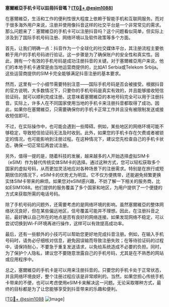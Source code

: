 **塞爾維亞手机卡可以註冊抖音嗎？[[TG💪+ @esim1088](https://t.me/s/esim1088)]**

在塞爾維亞，生活和工作的便利性很大程度上依赖于智能手机和互联网服务。而对于很多海外用户来说，注册并使用像抖音这样的社交平台是一个非常常见的需求。那么问题来了：塞爾維亞的手机卡可以注册抖音吗？这个问题看似简单，但实际上涉及到了国际手机号码注册、网络环境以及软件政策等多个方面。

首先，让我们明确一点：抖音作为一个全球化的社交媒体平台，其注册流程主要依赖于用户的手机号码进行验证。这一步骤是为了确保账户的安全性和真实性。因此，拥有一个有效的手机号码是成功注册抖音的关键。对于塞爾維亞用户来说，他们的本地手机卡通常是由当地运营商提供的，比如A1 Serbia或Telekom Srbija。这些运营商提供的SIM卡完全能够满足抖音注册的基本要求。

然而，这里有一个小细节需要特别注意——国际手机号码是否会被接受。根据抖音的官方说明，大多数情况下，只要你的手机号码是真实有效的，并且能够接收短信验证码，就可以顺利完成注册。这意味着塞爾維亞的本地号码完全可以用于注册抖音。实际上，许多人在不同国家使用当地的手机卡来注册抖音都取得了成功。因此，如果你在塞爾維亞，只需要确保你的手机卡正常工作并且没有被限制发送或接收短信即可。

不过，在实际操作中，也可能会遇到一些障碍。例如，某些地区的网络环境可能不够稳定，导致短信验证码无法及时收到。此外，如果您的手机卡存在欠费或者被锁定的情况，也可能影响到注册过程。在这种情况下，建议您先检查自己的手机卡状态，确保一切正常后再尝试注册。

另外，值得一提的是，随着科技的发展，越来越多的人开始选择虚拟SIM卡（eSIM）作为替代传统实体SIM卡的选择。通过这种方式，您可以轻松获取多个国家的虚拟号码，从而更加灵活地应对各种场景下的注册需求。特别是在旅行或短期居住的情况下，eSIM卡的优势尤为明显。它不仅方便携带，还能避免频繁更换实体SIM卡带来的麻烦。如果您对eSIM感兴趣，不妨了解一下相关的服务商，比如ESIM1088。他们提供的服务覆盖了多个国家和地区，为用户提供了一个便捷的方式来获取所需的电话号码。

除了手机号码的问题外，还需要考虑的是网络环境的影响。虽然塞爾維亞的整体网络状况良好，但在某些偏远地区，信号覆盖可能并不理想。因此，在注册抖音之前，最好确认自己所在的地点是否有良好的网络连接。如果发现网络不稳定，可以尝试切换到Wi-Fi环境再进行操作，这样可以有效提高成功率。

最后，还有一些额外的小技巧可以帮助您更好地完成抖音注册。例如，在输入手机号码时，请务必仔细核对信息，避免因误输而导致注册失败；在等待验证码的过程中，请保持耐心，不要急于重复发送请求，以免给系统造成不必要的负担。同时，为了保护个人隐私，建议您不要随意泄露自己的手机号码，尤其是在不熟悉的网站或应用程序中。

总之，塞爾維亞的手机卡是可以用来注册抖音的。只要您的手机卡处于正常状态，并且网络环境良好，整个注册过程应该是非常顺利的。当然，如果您担心传统手机卡带来的不便，也可以考虑使用eSIM卡来解决这一问题。无论采取哪种方式，最终的目标都是为了让您能够享受到抖音带来的乐趣和便利。

[[TG💪+ @esim1088](https://t.me/s/esim1088) ![Image](https://i.postimg.cc/4NQfJmqS/Snipaste-2025-05-13-00-14-12.png)]